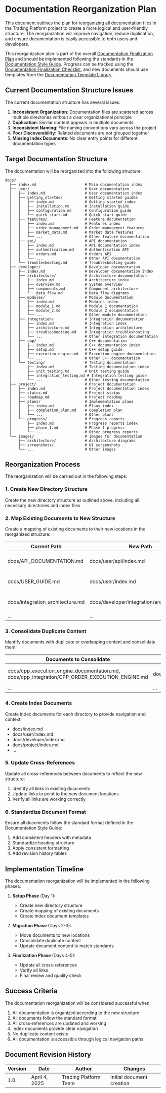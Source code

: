 # Documentation Reorganization Plan

This document outlines the plan for reorganizing all documentation files in the Trading Platform project to create a more logical and user-friendly structure. The reorganization will improve navigation, reduce duplication, and ensure documentation is easily accessible to both users and developers.

This reorganization plan is part of the overall [Documentation Finalization Plan](documentation_finalization_plan.md) and should be implemented following the standards in the [Documentation Style Guide](documentation_style_guide.md). Progress can be tracked using the [Documentation Finalization Checklist](documentation_finalization_checklist.md), and new documents should use templates from the [Documentation Template Library](documentation_template_library.md).

## Current Documentation Structure Issues

The current documentation structure has several issues:

1. **Inconsistent Organization**: Documentation files are scattered across multiple directories without a clear organizational principle
2. **Duplication**: Similar content appears in multiple documents
3. **Inconsistent Naming**: File naming conventions vary across the project
4. **Poor Discoverability**: Related documents are not grouped together
5. **Missing Index Documents**: No clear entry points for different documentation types

## Target Documentation Structure

The documentation will be reorganized into the following structure:

```
docs/
  ├── index.md                      # Main documentation index
  ├── user/                         # User documentation
  │   ├── index.md                  # User documentation index
  │   ├── getting_started/          # Getting started guides
  │   │   ├── index.md              # Getting started index
  │   │   ├── installation.md       # Installation guide
  │   │   ├── configuration.md      # Configuration guide
  │   │   └── quick_start.md        # Quick start guide
  │   ├── features/                 # Feature documentation
  │   │   ├── index.md              # Features index
  │   │   ├── order_management.md   # Order management features
  │   │   ├── market_data.md        # Market data features
  │   │   └── ...                   # Other feature documentation
  │   ├── api/                      # API documentation
  │   │   ├── index.md              # API documentation index
  │   │   ├── authentication.md     # Authentication API
  │   │   ├── orders.md             # Orders API
  │   │   └── ...                   # Other API documentation
  │   └── troubleshooting.md        # Troubleshooting guide
  ├── developer/                    # Developer documentation
  │   ├── index.md                  # Developer documentation index
  │   ├── architecture/             # Architecture documentation
  │   │   ├── index.md              # Architecture index
  │   │   ├── overview.md           # System overview
  │   │   ├── components.md         # Component architecture
  │   │   └── data_flow.md          # Data flow diagrams
  │   ├── modules/                  # Module documentation
  │   │   ├── index.md              # Modules index
  │   │   ├── module_1.md           # Module 1 documentation
  │   │   ├── module_2.md           # Module 2 documentation
  │   │   └── ...                   # Other module documentation
  │   ├── integration/              # Integration documentation
  │   │   ├── index.md              # Integration index
  │   │   ├── architecture.md       # Integration architecture
  │   │   ├── troubleshooting.md    # Integration troubleshooting
  │   │   └── ...                   # Other integration documentation
  │   ├── cpp/                      # C++ documentation
  │   │   ├── index.md              # C++ documentation index
  │   │   ├── setup.md              # C++ setup guide
  │   │   ├── execution_engine.md   # Execution engine documentation
  │   │   └── ...                   # Other C++ documentation
  │   └── testing/                  # Testing documentation
  │       ├── index.md              # Testing documentation index
  │       ├── unit_testing.md       # Unit testing guide
  │       ├── integration_testing.md # Integration testing guide
  │       └── ...                   # Other testing documentation
  ├── project/                      # Project documentation
  │   ├── index.md                  # Project documentation index
  │   ├── status.md                 # Project status
  │   ├── roadmap.md                # Project roadmap
  │   ├── plans/                    # Implementation plans
  │   │   ├── index.md              # Plans index
  │   │   ├── completion_plan.md    # Completion plan
  │   │   └── ...                   # Other plans
  │   └── progress/                 # Progress reports
  │       ├── index.md              # Progress reports index
  │       ├── phase_1.md            # Phase 1 progress
  │       └── ...                   # Other progress reports
  └── images/                       # Images for documentation
      ├── architecture/             # Architecture diagrams
      ├── screenshots/              # UI screenshots
      └── ...                       # Other images
```

## Reorganization Process

The reorganization will be carried out in the following steps:

### 1. Create New Directory Structure

Create the new directory structure as outlined above, including all necessary directories and index files.

### 2. Map Existing Documents to New Structure

Create a mapping of existing documents to their new locations in the reorganized structure:

| Current Path | New Path | Action |
|--------------|----------|--------|
| docs/API_DOCUMENTATION.md | docs/user/api/index.md | Move and update |
| docs/USER_GUIDE.md | docs/user/index.md | Move and update |
| docs/integration_architecture.md | docs/developer/integration/architecture.md | Move and update |
| ... | ... | ... |

### 3. Consolidate Duplicate Content

Identify documents with duplicate or overlapping content and consolidate them:

| Documents to Consolidate | Consolidated Document | Action |
|--------------------------|------------------------|--------|
| docs/cpp_execution_engine_documentation.md, docs/cpp_integration/CPP_ORDER_EXECUTION_ENGINE.md | docs/developer/cpp/execution_engine.md | Merge and update |
| ... | ... | ... |

### 4. Create Index Documents

Create index documents for each directory to provide navigation and context:

- docs/index.md
- docs/user/index.md
- docs/developer/index.md
- docs/project/index.md
- ...

### 5. Update Cross-References

Update all cross-references between documents to reflect the new structure:

1. Identify all links in existing documents
2. Update links to point to the new document locations
3. Verify all links are working correctly

### 6. Standardize Document Format

Ensure all documents follow the standard format defined in the Documentation Style Guide:

1. Add consistent headers with metadata
2. Standardize heading structure
3. Apply consistent formatting
4. Add revision history tables

## Implementation Timeline

The documentation reorganization will be implemented in the following phases:

1. **Setup Phase** (Day 1):
   - Create new directory structure
   - Create mapping of existing documents
   - Create index document templates

2. **Migration Phase** (Days 2-3):
   - Move documents to new locations
   - Consolidate duplicate content
   - Update document content to match standards

3. **Finalization Phase** (Days 4-5):
   - Update all cross-references
   - Verify all links
   - Final review and quality check

## Success Criteria

The documentation reorganization will be considered successful when:

1. All documentation is organized according to the new structure
2. All documents follow the standard format
3. All cross-references are updated and working
4. Index documents provide clear navigation
5. No duplicate content exists
6. All documentation is accessible through logical navigation paths

## Document Revision History

| Version | Date | Author | Changes |
|---------|------|--------|---------|
| 1.0 | April 4, 2025 | Trading Platform Team | Initial document creation |
